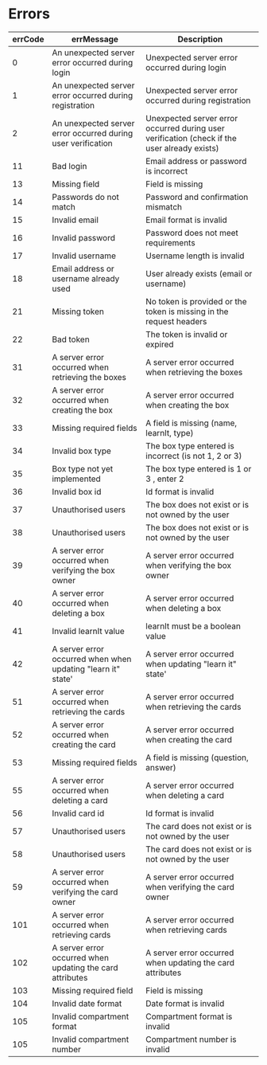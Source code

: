 # Errors

| errCode | errMessage                            | Description                           |
| ------- | ------------------------------------- | -------------------------------------- |
| 0       | An unexpected server error occurred during login | Unexpected server error occurred during login |
| 1       | An unexpected server error occurred during registration | Unexpected server error occurred during registration |
| 2       | An unexpected server error occurred during user verification | Unexpected server error occurred during user verification (check if the user already exists) |
| 11      | Bad login                             | Email address or password is incorrect |
| 13      | Missing field                         | Field is missing                       |
| 14      | Passwords do not match                | Password and confirmation mismatch     |
| 15      | Invalid email                         | Email format is invalid                |
| 16      | Invalid password                      | Password does not meet requirements    |
| 17      | Invalid username                      | Username length is invalid             |
| 18      | Email address or username already used | User already exists (email or username)                                |
| 21      | Missing token                          | No token is provided or the token is missing in the request headers    |
| 22      | Bad token                              | The token is invalid or expired                                        |
| 31      | A server error occurred when retrieving the boxes        | A server error occurred when retrieving the boxes    |
| 32      | A server error occurred when creating the box            | A server error occurred when creating the box        |
| 33      | Missing required fields                                  | A field is missing (name, learnIt, type)             |
| 34      | Invalid box type                                         | The box type entered is incorrect (is not 1, 2 or 3) |
| 35      | Box type not yet implemented                             | The box type entered is 1 or 3 , enter 2             |
| 36      | Invalid box id                                           | Id format is invalid                                 |
| 37      | Unauthorised users                                       | The box does not exist or is not owned by the user   |
| 38      | Unauthorised users                                       | The box does not exist or is not owned by the user   |
| 39      | A server error occurred when verifying the box owner     | A server error occurred when verifying the box owner |
| 40      | A server error occurred when deleting a box              | A server error occurred when deleting a box          |
| 41      | Invalid learnIt value                                    | learnIt must be a boolean value                      |
| 42      | A server error occurred when when updating "learn it" state' | A server error occurred when updating "learn it" state'          |
| 51      | A server error occurred when retrieving the cards        | A server error occurred when retrieving the cards                    |
| 52      | A server error occurred when creating the card           | A server error occurred when creating the card                       |
| 53      | Missing required fields                                  | A field is missing (question, answer)                                |
| 55      | A server error occurred when deleting a card             | A server error occurred when deleting a card                         |
| 56      | Invalid card id                                          | Id format is invalid                                                 |
| 57      | Unauthorised users                                       | The card does not exist or is not owned by the user                  |
| 58      | Unauthorised users                                       | The card does not exist or is not owned by the user                  |
| 59      | A server error occurred when verifying the card owner    | A server error occurred when verifying the card owner                |
| 101     | A server error occurred when retrieving cards            | A server error occurred when retrieving cards                        |
| 102     | A server error occurred when updating the card attributes| A server error occurred when updating the card attributes            |
| 103     | Missing required field                                   | Field is missing                                                     |
| 104     | Invalid date format                                      | Date format is invalid                                               |
| 105     | Invalid compartment format                               | Compartment format is invalid                                        |
| 105     | Invalid compartment number                               | Compartment number is invalid                                        |
